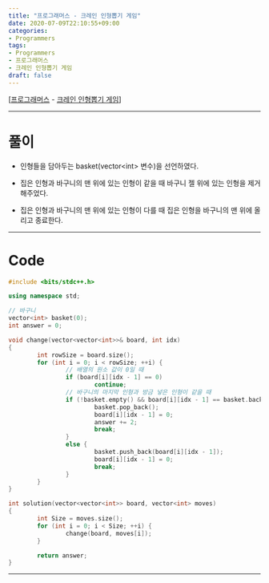 ```yaml
---
title: "프로그래머스 - 크레인 인형뽑기 게임"
date: 2020-07-09T22:10:55+09:00
categories:
- Programmers
tags:
- Programmers
- 프로그래머스
- 크레인 인형뽑기 게임
draft: false
---
```


[[프로그래머스](https://programmers.co.kr/learn/courses/30/lessons/64061) - [크레인 인형뽑기 게임](https://programmers.co.kr/learn/courses/30/lessons/64061)]

<hr>

# 풀이

- 인형들을 담아두는 basket(vector&lt;int&gt; 변수)을 선언하였다.

- 집은 인형과 바구니의 맨 위에 있는 인형이 같을 때 바구니 젤 위에 있는 인형을 제거해주었다.

- 집은 인형과 바구니의 맨 위에 있는 인형이 다를 때 집은 인형을 바구니의 맨 위에 올리고 종료한다.

<hr>

# Code

```C++
#include <bits/stdc++.h>

using namespace std;

// 바구니
vector<int> basket(0);
int answer = 0;

void change(vector<vector<int>>& board, int idx)
{
        int rowSize = board.size();
        for (int i = 0; i < rowSize; ++i) {
                // 배열의 원소 값이 0일 때
                if (board[i][idx - 1] == 0)
                        continue;
                // 바구니의 마지막 인형과 방금 넣은 인형이 같을 때
                if (!basket.empty() && board[i][idx - 1] == basket.back()) {
                        basket.pop_back();
                        board[i][idx - 1] = 0;
                        answer += 2;
                        break;
                }
                else {
                        basket.push_back(board[i][idx - 1]);
                        board[i][idx - 1] = 0;
                        break;
                }
        }
}

int solution(vector<vector<int>> board, vector<int> moves)
{
        int Size = moves.size();
        for (int i = 0; i < Size; ++i) {
                change(board, moves[i]);
        }

        return answer;
}
```

<hr>
